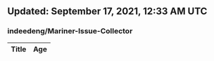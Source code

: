 ## Updated: September 17, 2021, 12:33 AM UTC


### indeedeng/Mariner-Issue-Collector
|**Title**|**Age**|
|:----|:----|